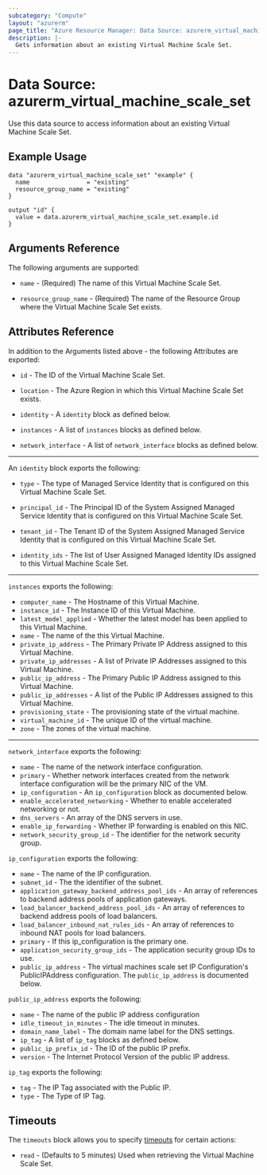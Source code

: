 ```yaml
---
subcategory: "Compute"
layout: "azurerm"
page_title: "Azure Resource Manager: Data Source: azurerm_virtual_machine_scale_set"
description: |-
  Gets information about an existing Virtual Machine Scale Set.
---
```


# Data Source: azurerm_virtual_machine_scale_set

Use this data source to access information about an existing Virtual Machine Scale Set.

## Example Usage

```hcl
data "azurerm_virtual_machine_scale_set" "example" {
  name                = "existing"
  resource_group_name = "existing"
}

output "id" {
  value = data.azurerm_virtual_machine_scale_set.example.id
}
```

## Arguments Reference

The following arguments are supported:

* `name` - (Required) The name of this Virtual Machine Scale Set.

* `resource_group_name` - (Required) The name of the Resource Group where the Virtual Machine Scale Set exists.

## Attributes Reference

In addition to the Arguments listed above - the following Attributes are exported:

* `id` - The ID of the Virtual Machine Scale Set.

* `location` - The Azure Region in which this Virtual Machine Scale Set exists.

* `identity` - A `identity` block as defined below.

* `instances` - A list of `instances` blocks as defined below.

* `network_interface` - A list of `network_interface` blocks as defined below.

---

An `identity` block exports the following:

* `type` - The type of Managed Service Identity that is configured on this Virtual Machine Scale Set.

* `principal_id` - The Principal ID of the System Assigned Managed Service Identity that is configured on this Virtual Machine Scale Set.

* `tenant_id` - The Tenant ID of the System Assigned Managed Service Identity that is configured on this Virtual Machine Scale Set.

* `identity_ids` - The list of User Assigned Managed Identity IDs assigned to this Virtual Machine Scale Set.

---

`instances` exports the following:

* `computer_name` - The Hostname of this Virtual Machine.
* `instance_id` - The Instance ID of this Virtual Machine.
* `latest_model_applied` - Whether the latest model has been applied to this Virtual Machine.
* `name` - The name of the this Virtual Machine.
* `private_ip_address` - The Primary Private IP Address assigned to this Virtual Machine.
* `private_ip_addresses` - A list of Private IP Addresses assigned to this Virtual Machine.
* `public_ip_address` - The Primary Public IP Address assigned to this Virtual Machine.
* `public_ip_addresses` - A list of the Public IP Addresses assigned to this Virtual Machine.
* `provisioning_state` - The provisioning state of the virtual machine.
* `virtual_machine_id` - The unique ID of the virtual machine.
* `zone` - The zones of the virtual machine.

---

`network_interface` exports the following:

* `name` - The name of the network interface configuration.
* `primary` - Whether network interfaces created from the network interface configuration will be the primary NIC of the VM.
* `ip_configuration` - An `ip_configuration` block as documented below.
* `enable_accelerated_networking` - Whether to enable accelerated networking or not.
* `dns_servers` - An array of the DNS servers in use.
* `enable_ip_forwarding` - Whether IP forwarding is enabled on this NIC.
* `network_security_group_id` - The identifier for the network security group.

`ip_configuration` exports the following:

* `name` - The name of the IP configuration.
* `subnet_id` - The the identifier of the subnet.
* `application_gateway_backend_address_pool_ids` - An array of references to backend address pools of application gateways.
* `load_balancer_backend_address_pool_ids` - An array of references to backend address pools of load balancers.
* `load_balancer_inbound_nat_rules_ids` - An array of references to inbound NAT pools for load balancers.
* `primary` -  If this ip_configuration is the primary one.
* `application_security_group_ids` -  The application security group IDs to use.
* `public_ip_address` - The virtual machines scale set IP Configuration's PublicIPAddress configuration. The `public_ip_address` is documented below.

`public_ip_address` exports the following:

* `name` - The name of the public IP address configuration
* `idle_timeout_in_minutes` - The idle timeout in minutes.
* `domain_name_label` - The domain name label for the DNS settings.
* `ip_tag` - A list of `ip_tag` blocks as defined below.
* `public_ip_prefix_id` - The ID of the public IP prefix.
* `version` - The Internet Protocol Version of the public IP address.

`ip_tag` exports the following:

* `tag` - The IP Tag associated with the Public IP.
* `type` - The Type of IP Tag.

## Timeouts

The `timeouts` block allows you to specify [timeouts](https://www.terraform.io/language/resources/syntax#operation-timeouts) for certain actions:

* `read` - (Defaults to 5 minutes) Used when retrieving the Virtual Machine Scale Set.
